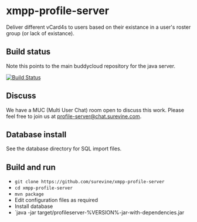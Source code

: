 xmpp-profile-server
===================

Deliver different vCard4s to users based on their existance in a user's roster group (or lack of existance).

## Build status

Note this points to the main buddycloud repository for the java server.

[![Build Status](https://travis-ci.org/surevine/xmpp-profile-server.png?branch=master)](https://travis-ci.org/surevine/xmpp-profile-server)

## Discuss

We have a MUC (Multi User Chat) room open to discuss this work. Please feel free to join us at 
[profile-server@chat.surevine.com](xmpp:profile-server@chat.surevine.com).

## Database install

See the database directory for SQL import files.

## Build and run

* `git clone https://github.com/surevine/xmpp-profile-server`
* `cd xmpp-profile-server`
* `mvn package`
* Edit configuration files as required
* Install database
* `java -jar target/profileserver-%VERSION%-jar-with-dependencies.jar
